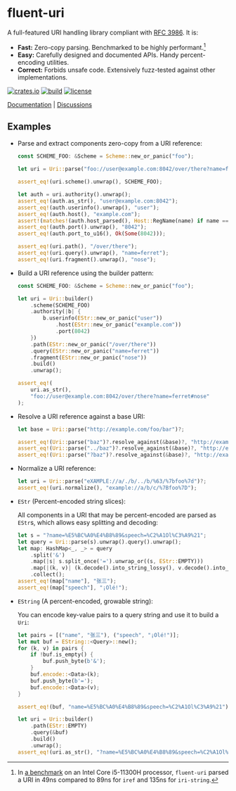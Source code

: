 # fluent-uri

A full-featured URI handling library compliant with [RFC 3986]. It is:

- **Fast:** Zero-copy parsing. Benchmarked to be highly performant.[^bench-res]
- **Easy:** Carefully designed and documented APIs. Handy percent-encoding utilities.
- **Correct:** Forbids unsafe code. Extensively fuzz-tested against other implementations.

[![crates.io](https://img.shields.io/crates/v/fluent-uri.svg)](https://crates.io/crates/fluent-uri)
[![build](https://img.shields.io/github/actions/workflow/status/yescallop/fluent-uri-rs/ci.yml
)](https://github.com/yescallop/fluent-uri-rs/actions/workflows/ci.yml)
[![license](https://img.shields.io/crates/l/fluent-uri.svg)](/LICENSE)

[Documentation](https://docs.rs/fluent-uri) | [Discussions](https://github.com/yescallop/fluent-uri-rs/discussions)

[RFC 3986]: https://datatracker.ietf.org/doc/html/rfc3986/
[^bench-res]: In [a benchmark](https://github.com/yescallop/fluent-uri-rs/blob/main/bench/benches/bench.rs)
    on an Intel Core i5-11300H processor, `fluent-uri` parsed a URI
    in 49ns compared to 89ns for `iref` and 135ns for `iri-string`.

## Examples

- Parse and extract components zero-copy from a URI reference:

    ```rust
    const SCHEME_FOO: &Scheme = Scheme::new_or_panic("foo");

    let uri = Uri::parse("foo://user@example.com:8042/over/there?name=ferret#nose")?;

    assert_eq!(uri.scheme().unwrap(), SCHEME_FOO);

    let auth = uri.authority().unwrap();
    assert_eq!(auth.as_str(), "user@example.com:8042");
    assert_eq!(auth.userinfo().unwrap(), "user");
    assert_eq!(auth.host(), "example.com");
    assert!(matches!(auth.host_parsed(), Host::RegName(name) if name == "example.com"));
    assert_eq!(auth.port().unwrap(), "8042");
    assert_eq!(auth.port_to_u16(), Ok(Some(8042)));

    assert_eq!(uri.path(), "/over/there");
    assert_eq!(uri.query().unwrap(), "name=ferret");
    assert_eq!(uri.fragment().unwrap(), "nose");
    ```

- Build a URI reference using the builder pattern:

    ```rust
    const SCHEME_FOO: &Scheme = Scheme::new_or_panic("foo");

    let uri = Uri::builder()
        .scheme(SCHEME_FOO)
        .authority(|b| {
            b.userinfo(EStr::new_or_panic("user"))
                .host(EStr::new_or_panic("example.com"))
                .port(8042)
        })
        .path(EStr::new_or_panic("/over/there"))
        .query(EStr::new_or_panic("name=ferret"))
        .fragment(EStr::new_or_panic("nose"))
        .build()
        .unwrap();

    assert_eq!(
        uri.as_str(),
        "foo://user@example.com:8042/over/there?name=ferret#nose"
    );
    ```

- Resolve a URI reference against a base URI:

    ```rust
    let base = Uri::parse("http://example.com/foo/bar")?;

    assert_eq!(Uri::parse("baz")?.resolve_against(&base)?, "http://example.com/foo/baz");
    assert_eq!(Uri::parse("../baz")?.resolve_against(&base)?, "http://example.com/baz");
    assert_eq!(Uri::parse("?baz")?.resolve_against(&base)?, "http://example.com/foo/bar?baz");
    ```

- Normalize a URI reference:

    ```rust
    let uri = Uri::parse("eXAMPLE://a/./b/../b/%63/%7bfoo%7d")?;
    assert_eq!(uri.normalize(), "example://a/b/c/%7Bfoo%7D");
    ```

- `EStr` (Percent-encoded string slices):

    All components in a URI that may be percent-encoded are parsed as `EStr`s,
    which allows easy splitting and decoding:

    ```rust
    let s = "?name=%E5%BC%A0%E4%B8%89&speech=%C2%A1Ol%C3%A9%21";
    let query = Uri::parse(s).unwrap().query().unwrap();
    let map: HashMap<_, _> = query
        .split('&')
        .map(|s| s.split_once('=').unwrap_or((s, EStr::EMPTY)))
        .map(|(k, v)| (k.decode().into_string_lossy(), v.decode().into_string_lossy()))
        .collect();
    assert_eq!(map["name"], "张三");
    assert_eq!(map["speech"], "¡Olé!");
    ```

- `EString` (A percent-encoded, growable string):

    You can encode key-value pairs to a query string and use it to build a `Uri`:

    ```rust
    let pairs = [("name", "张三"), ("speech", "¡Olé!")];
    let mut buf = EString::<Query>::new();
    for (k, v) in pairs {
        if !buf.is_empty() {
            buf.push_byte(b'&');
        }
        buf.encode::<Data>(k);
        buf.push_byte(b'=');
        buf.encode::<Data>(v);
    }

    assert_eq!(buf, "name=%E5%BC%A0%E4%B8%89&speech=%C2%A1Ol%C3%A9%21");

    let uri = Uri::builder()
        .path(EStr::EMPTY)
        .query(&buf)
        .build()
        .unwrap();
    assert_eq!(uri.as_str(), "?name=%E5%BC%A0%E4%B8%89&speech=%C2%A1Ol%C3%A9%21");
    ```
